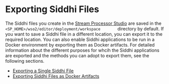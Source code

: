 # Exporting Siddhi Files

The Siddhi files you create in the [Stream Processor
Studio](_Stream_Processor_Studio_Overview_) are saved in the
`         <SP_HOME>/wso2/editor/deployment/workspace        ` directory
by default. If you want to save a Siddhi file in a different location,
you can export it to the required location. You can also enable Siddhi
applications to be run in a Docker environment by exporting them as
Docker artifacts. For detailed information about the different purposes
for whcih the Siddhi applications are exported and the methods you can
adopt to export them, see the following sections.

-   [Exporting a Single Siddhi File](_Exporting_a_Single_Siddhi_File_)
-   [Exporting Siddhi Files as Docker
    Artifacts](_Exporting_Siddhi_Files_as_Docker_Artifacts_)
